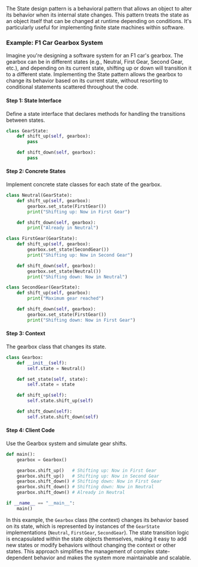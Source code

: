 The State design pattern is a behavioral pattern that allows an object to alter its behavior when its internal state changes. This pattern treats the state as an object itself that can be changed at runtime depending on conditions. It's particularly useful for implementing finite state machines within software.

### Example: F1 Car Gearbox System

Imagine you're designing a software system for an F1 car's gearbox. The gearbox can be in different states (e.g., Neutral, First Gear, Second Gear, etc.), and depending on its current state, shifting up or down will transition it to a different state. Implementing the State pattern allows the gearbox to change its behavior based on its current state, without resorting to conditional statements scattered throughout the code.

#### Step 1: State Interface

Define a state interface that declares methods for handling the transitions between states.

```python
class GearState:
    def shift_up(self, gearbox):
        pass

    def shift_down(self, gearbox):
        pass
```

#### Step 2: Concrete States

Implement concrete state classes for each state of the gearbox.

```python
class Neutral(GearState):
    def shift_up(self, gearbox):
        gearbox.set_state(FirstGear())
        print("Shifting up: Now in First Gear")

    def shift_down(self, gearbox):
        print("Already in Neutral")

class FirstGear(GearState):
    def shift_up(self, gearbox):
        gearbox.set_state(SecondGear())
        print("Shifting up: Now in Second Gear")

    def shift_down(self, gearbox):
        gearbox.set_state(Neutral())
        print("Shifting down: Now in Neutral")

class SecondGear(GearState):
    def shift_up(self, gearbox):
        print("Maximum gear reached")

    def shift_down(self, gearbox):
        gearbox.set_state(FirstGear())
        print("Shifting down: Now in First Gear")
```

#### Step 3: Context

The gearbox class that changes its state.

```python
class Gearbox:
    def __init__(self):
        self.state = Neutral()

    def set_state(self, state):
        self.state = state

    def shift_up(self):
        self.state.shift_up(self)

    def shift_down(self):
        self.state.shift_down(self)
```

#### Step 4: Client Code

Use the Gearbox system and simulate gear shifts.

```python
def main():
    gearbox = Gearbox()

    gearbox.shift_up()   # Shifting up: Now in First Gear
    gearbox.shift_up()   # Shifting up: Now in Second Gear
    gearbox.shift_down() # Shifting down: Now in First Gear
    gearbox.shift_down() # Shifting down: Now in Neutral
    gearbox.shift_down() # Already in Neutral

if __name__ == "__main__":
    main()
```

In this example, the `Gearbox` class (the context) changes its behavior based on its state, which is represented by instances of the `GearState` implementations (`Neutral`, `FirstGear`, `SecondGear`). The state transition logic is encapsulated within the state objects themselves, making it easy to add new states or modify behaviors without changing the context or other states. This approach simplifies the management of complex state-dependent behavior and makes the system more maintainable and scalable.